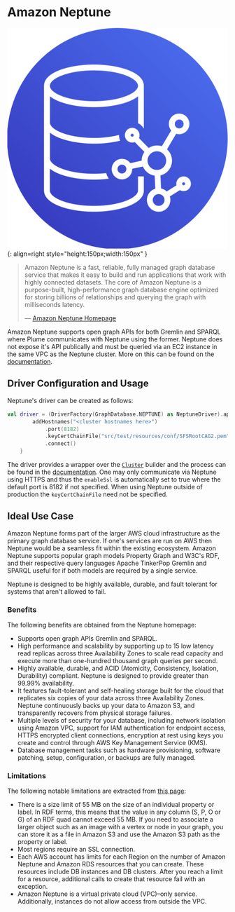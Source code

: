 # Amazon Neptune

![Amazon Logo](../assets/images/databases/neptune.png){: align=right style="height:150px;width:150px" }

> Amazon Neptune is a fast, reliable, fully managed graph database service that makes it easy to
> build and run applications that work with highly connected datasets. The core of Amazon Neptune is
> a purpose-built, high-performance graph database engine optimized for storing billions of
> relationships and querying the graph with milliseconds latency.
>
>  —  [Amazon Neptune Homepage](https://aws.amazon.com/neptune/)

Amazon Neptune supports open graph APIs for both Gremlin and SPARQL where Plume communicates with
Neptune using the former. Neptune does not expose it's API publically and must be queried via an EC2
instance in the same VPC as the Neptune cluster. More on this can be found on the
[documentation](https://docs.aws.amazon.com/neptune/latest/userguide/get-started-vpc-dns.html).

## Driver Configuration and Usage

Neptune's driver can be created as follows:
```kotlin
val driver = (DriverFactory(GraphDatabase.NEPTUNE) as NeptuneDriver).apply { 
        addHostnames("<cluster hostnames here>")
            .port(8182)
            .keyCertChainFile("src/test/resources/conf/SFSRootCAG2.pem")
            .connect()
    }
```

The driver provides a wrapper over the
[`Cluster`](https://tinkerpop.apache.org/javadocs/current/full/org/apache/tinkerpop/gremlin/driver/Cluster.html)
builder and the process can be found in the
[documentation](https://docs.aws.amazon.com/neptune/latest/userguide/access-graph-gremlin-java.html).
One may only communicate via Neptune using HTTPS and thus the `enableSsl` is automatically set to
true where the default port is 8182 if not specified. When using Neptune outside of production the
`keyCertChainFile` need not be specified.

## Ideal Use Case

Amazon Neptune forms part of the larger AWS cloud infrastructure as the primary graph database
service. If one's services are run on AWS then Neptune would be a seamless fit within the existing
ecosystem. Amazon Neptune supports popular graph models Property Graph and W3C's RDF, and their
respective query languages Apache TinkerPop Gremlin and SPARQL useful for if both models are
required by a single service.

Neptune is designed to be highly available, durable, and fault tolerant for systems that aren't
allowed to fail.

### Benefits

The following benefits are obtained from the Neptune homepage:

- Supports open graph APIs Gremlin and SPARQL.
- High performance and scalability by supporting up to 15 low latency read replicas across three
  Availability Zones to scale read capacity and execute more than one-hundred thousand graph queries
  per second.
- Highly available, durable, and ACID (Atomicity, Consistency, Isolation, Durability) compliant.
  Neptune is designed to provide greater than 99.99% availability.
- It features fault-tolerant and self-healing storage built for the cloud that replicates six copies
  of your data across three Availability Zones. Neptune continuously backs up your data to Amazon
  S3, and transparently recovers from physical storage failures.
- Multiple levels of security for your database, including network isolation using Amazon VPC,
  support for IAM authentication for endpoint access, HTTPS encrypted client connections, encryption
  at rest using keys you create and control through AWS Key Management Service (KMS).
- Database management tasks such as hardware provisioning, software patching, setup, configuration,
  or backups are fully managed.

### Limitations

The following notable limitations are extracted from
[this page](https://docs.aws.amazon.com/neptune/latest/userguide/limits.html):

- There is a size limit of 55 MB on the size of an individual property or label. In RDF terms, this
  means that the value in any column (S, P, O or G) of an RDF quad cannot exceed 55 MB. If you need
  to associate a larger object such as an image with a vertex or node in your graph, you can store
  it as a file in Amazon S3 and use the Amazon S3 path as the property or label.
- Most regions require an SSL connection.
- Each AWS account has limits for each Region on the number of Amazon Neptune and Amazon RDS
  resources that you can create. These resources include DB instances and DB clusters. After you
  reach a limit for a resource, additional calls to create that resource fail with an exception.
- Amazon Neptune is a virtual private cloud (VPC)–only service. Additionally, instances do not allow
  access from outside the VPC.
